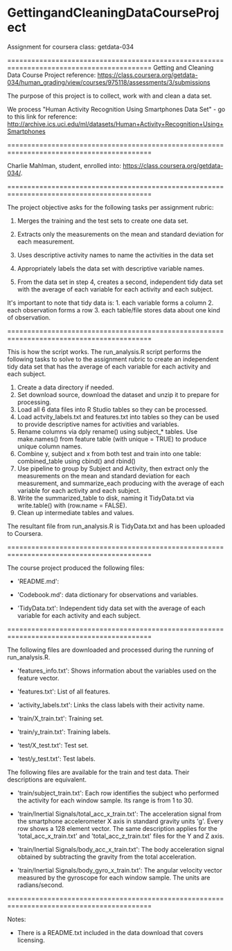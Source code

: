 # GettingandCleaningDataCourseProject
Assignment for coursera class: getdata-034

==========================================================================================
 Getting and Cleaning Data Course Project
 reference: https://class.coursera.org/getdata-034/human_grading/view/courses/975118/assessments/3/submissions
 
 The purpose of this project is to collect, work with and clean a data set.

 We process "Human Activity Recognition Using Smartphones Data Set" - go to this link for
 reference: http://archive.ics.uci.edu/ml/datasets/Human+Activity+Recognition+Using+Smartphones

==========================================================================================

Charlie Mahlman, student, enrolled into: https://class.coursera.org/getdata-034/.

==========================================================================================

 The project objective asks for the following tasks per assignment rubric:

 1. Merges the training and the test sets to create one data set.
 2. Extracts only the measurements on the mean and standard deviation for each measurement. 
 3. Uses descriptive activity names to name the activities in the data set
 4. Appropriately labels the data set with descriptive variable names. 
 
 5. From the data set in step 4, creates a second, independent tidy data 
 set with the average of each variable for each activity and each subject.
 
 It's important to note that tidy data is: 1. each variable forms a column 2. each observation forms a row 3. each
 table/file stores data about one kind of observation.
 
==========================================================================================

 This is how the script works. The run_analysis.R script performs the following tasks to 
 solve to the assignment rubric to create an independent tidy data set that has the average of 
 each variable for each activity and each subject.
 
 1. Create a data directory if needed.
 2. Set download source, download the dataset and unzip it to prepare for processing.
 3. Load all 6 data files into R Studio tables so they can be processed. 
 4. Load actvity_labels.txt and features.txt into tables so they can be used to provide descriptive names for 
    activities and variables.
 5. Rename columns via dply rename() using subject_* tables. Use make.names() from feature table (with 
    unique = TRUE) to produce unique column names.
 6. Combine y, subject and x from both test and train into one table: combined_table using cbind() and rbind()
 7. Use pipeline to group by Subject and Activity, then extract only the measurements on the mean and standard 
    deviation for each measurement, and summarize_each producing with the average of each variable for each 
	activity and each subject.
 8. Write the summarized_table to disk, naming it TidyData.txt via write.table() with (row.name = FALSE).  
 9. Clean up intermediate tables and values.

 The resultant file from run_analysis.R is TidyData.txt and has been uploaded to Coursera. 

==========================================================================================

The course project produced the following files:

- 'README.md': 

- 'Codebook.md': data dictionary for observations and variables.

- 'TidyData.txt': Independent tidy data set with the average of each variable for each activity and each subject.

==========================================================================================

The following files are downloaded and processed during the running of run_analysis.R. 

- 'features_info.txt': Shows information about the variables used on the feature vector.

- 'features.txt': List of all features.

- 'activity_labels.txt': Links the class labels with their activity name.

- 'train/X_train.txt': Training set.

- 'train/y_train.txt': Training labels.

- 'test/X_test.txt': Test set.

- 'test/y_test.txt': Test labels.

The following files are available for the train and test data. Their descriptions are equivalent. 

- 'train/subject_train.txt': Each row identifies the subject who performed the activity for each window sample. Its range is from 1 to 30. 

- 'train/Inertial Signals/total_acc_x_train.txt': The acceleration signal from the smartphone accelerometer X axis in standard gravity units 'g'. Every row shows a 128 element vector. The same description applies for the 'total_acc_x_train.txt' and 'total_acc_z_train.txt' files for the Y and Z axis. 

- 'train/Inertial Signals/body_acc_x_train.txt': The body acceleration signal obtained by subtracting the gravity from the total acceleration. 

- 'train/Inertial Signals/body_gyro_x_train.txt': The angular velocity vector measured by the gyroscope for each window sample. The units are radians/second. 

==========================================================================================

Notes: 
- There is a README.txt included in the data download that covers licensing.
